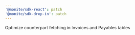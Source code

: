 ```yaml
---
'@monite/sdk-react': patch
'@monite/sdk-drop-in': patch
---
```


Optimize counterpart fetching in Invoices and Payables tables
